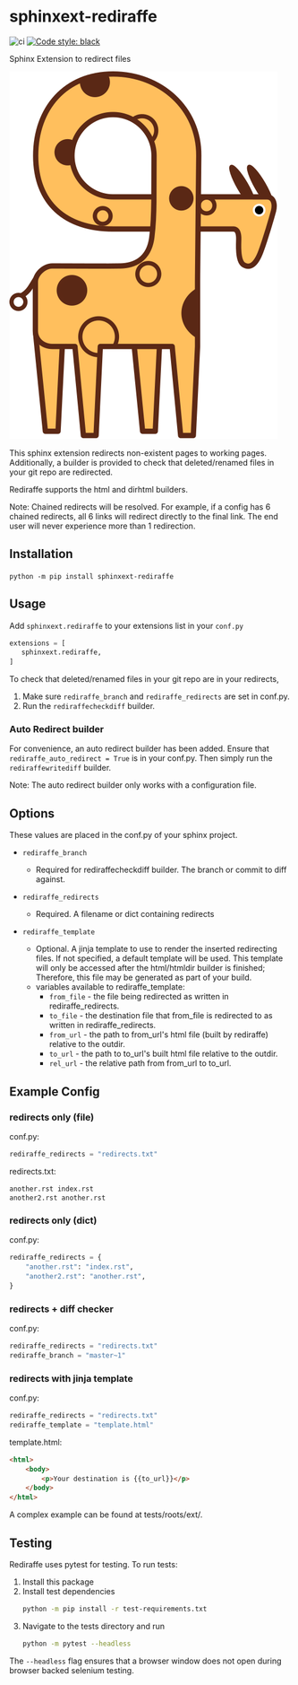 # sphinxext-rediraffe
![ci](https://github.com/wpilibsuite/sphinxext-rediraffe/workflows/ci/badge.svg)
[![Code style: black](https://img.shields.io/badge/code%20style-black-000000.svg)](https://github.com/psf/black)

Sphinx Extension to redirect files

![Rediraffe](assets/rediraffe_logo.svg)

This sphinx extension redirects non-existent pages to working pages.
Additionally, a builder is provided to check that deleted/renamed files in your git repo are redirected. 

Rediraffe supports the html and dirhtml builders.

Note: Chained redirects will be resolved. For example, if a config has 6 chained redirects, all 6 links will redirect directly to the final link. The end user will never experience more than 1 redirection.

## Installation

`python -m pip install sphinxext-rediraffe`


## Usage
Add `sphinxext.rediraffe` to your extensions list in your `conf.py`

```python
extensions = [
   sphinxext.rediraffe,
]
```

To check that deleted/renamed files in your git repo are in your redirects,
1. Make sure `rediraffe_branch` and `rediraffe_redirects` are set in conf.py.
2. Run the `rediraffecheckdiff` builder.

### Auto Redirect builder
For convenience, an auto redirect builder has been added. Ensure that `rediraffe_auto_redirect = True` is in your conf.py. Then simply run the `rediraffewritediff` builder.

Note: The auto redirect builder only works with a configuration file.

## Options
These values are placed in the conf.py of your sphinx project.

* `rediraffe_branch`
    * Required for rediraffecheckdiff builder. The branch or commit to diff against.

* `rediraffe_redirects`
    * Required. A filename or dict containing redirects

* `rediraffe_template`
    * Optional. A jinja template to use to render the inserted redirecting files. If not specified, a default template will be used. This template will only be accessed after the html/htmldir builder is finished; Therefore, this file may be generated as part of your build.
    * variables available to rediraffe_template:
        * `from_file` - the file being redirected as written in rediraffe_redirects.
        * `to_file` - the destination file that from_file is redirected to as written in rediraffe_redirects.
        * `from_url` - the path to from_url's html file (built by rediraffe) relative to the outdir.
        * `to_url` - the path to to_url's built html file relative to the outdir.
        * `rel_url` - the relative path from from_url to to_url.


## Example Config

### redirects only (file)

conf.py:
```python
rediraffe_redirects = "redirects.txt"
```

redirects.txt:
```
another.rst index.rst
another2.rst another.rst
```

### redirects only (dict)

conf.py:
```python
rediraffe_redirects = {
    "another.rst": "index.rst",
    "another2.rst": "another.rst",
}
```

### redirects + diff checker

conf.py:
```python
rediraffe_redirects = "redirects.txt"
rediraffe_branch = "master~1"
```

### redirects with jinja template

conf.py:
```python
rediraffe_redirects = "redirects.txt"
rediraffe_template = "template.html"
```

template.html:
```html
<html>
    <body>
        <p>Your destination is {{to_url}}</p>
    </body>
</html>
```

A complex example can be found at tests/roots/ext/.

## Testing

Rediraffe uses pytest for testing.
To run tests:
1. Install this package
2. Install test dependencies
    ```bash
    python -m pip install -r test-requirements.txt
    ```
3. Navigate to the tests directory and run
    ```bash
    python -m pytest --headless
    ```

The `--headless` flag ensures that a browser window does not open during browser backed selenium testing.
